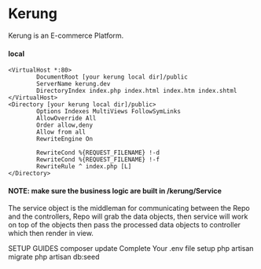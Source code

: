 # Kerung

Kerung is an E-commerce Platform.

#### local

```
<VirtualHost *:80>
        DocumentRoot [your kerung local dir]/public
        ServerName kerung.dev
        DirectoryIndex index.php index.html index.htm index.shtml
</VirtualHost>
<Directory [your kerung local dir]/public>
        Options Indexes MultiViews FollowSymLinks
        AllowOverride All
        Order allow,deny
        Allow from all
        RewriteEngine On

        RewriteCond %{REQUEST_FILENAME} !-d
        RewriteCond %{REQUEST_FILENAME} !-f
        RewriteRule ^ index.php [L]
</Directory>
```


#### NOTE: make sure the business logic are built in /kerung/Service
The service object is the middleman for communicating between the Repo and the controllers, Repo will grab the data
objects, then service will work on top of the objects then pass the processed data objects to controller which then
render in view.

SETUP GUIDES
composer update
Complete Your .env file setup
php artisan migrate
php artisan db:seed





